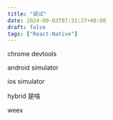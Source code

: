 ```yaml
---
title: "调试"
date: 2024-09-03T07:31:27+08:00
draft: false
tags: ["React-Native"]
---
```


chrome devtools

android simulator

ios simulator

hybrid 是啥

weex
